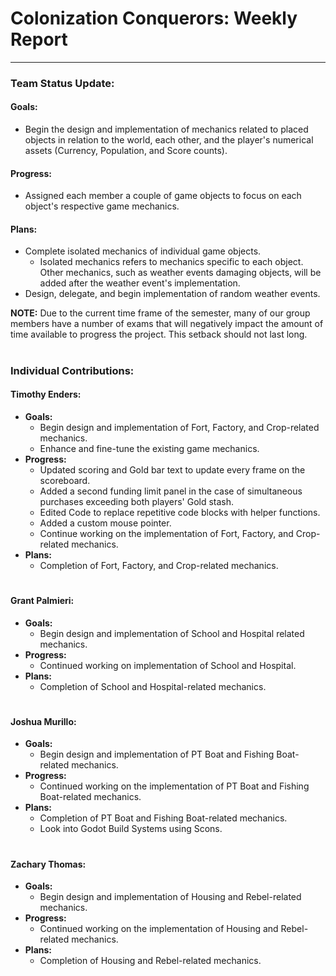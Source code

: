 # **Colonization Conquerors: Weekly Report**
___

### Team Status Update:
#### **Goals:**
- Begin the design and implementation of mechanics related to placed objects in relation to the world, each other, and the player's numerical assets (Currency, Population, and Score counts).

#### **Progress:**
- Assigned each member a couple of game objects to focus on each object's respective game mechanics.

#### **Plans:**
- Complete isolated mechanics of individual game objects.
  - Isolated mechanics refers to mechanics specific to each object. Other mechanics, such as weather events damaging objects, will be added after the weather event's implementation.
- Design, delegate, and begin implementation of random weather events.

**NOTE:** Due to the current time frame of the semester, many of our group members have a number of exams that will negatively impact the amount of time available to progress the project. This setback should not last long.

#
### Individual Contributions:

#### **Timothy Enders:**
- **Goals:**
  - Begin design and implementation of Fort, Factory, and Crop-related mechanics.
  - Enhance and fine-tune the existing game mechanics.
- **Progress:**
  - Updated scoring and Gold bar text to update every frame on the scoreboard.
  - Added a second funding limit panel in the case of simultaneous purchases exceeding both players' Gold stash.
  - Edited Code to replace repetitive code blocks with helper functions.
  - Added a custom mouse pointer.
  - Continue working on the implementation of Fort, Factory, and Crop-related mechanics.
- **Plans:**
  - Completion of Fort, Factory, and Crop-related mechanics.

#
#### **Grant Palmieri:**
- **Goals:**
  - Begin design and implementation of School and Hospital related mechanics.
- **Progress:**
  - Continued working on implementation of School and Hospital.
- **Plans:**
  - Completion of School and Hospital-related mechanics.

#
#### **Joshua Murillo:**
- **Goals:**
  - Begin design and implementation of PT Boat and Fishing Boat-related mechanics.
- **Progress:**
  - Continued working on the implementation of PT Boat and Fishing Boat-related mechanics.
- **Plans:**
  - Completion of PT Boat and Fishing Boat-related mechanics.
  - Look into Godot Build Systems using Scons.

#
#### **Zachary Thomas:**
- **Goals:**
  - Begin design and implementation of Housing and Rebel-related mechanics.
- **Progress:**
  - Continued working on the implementation of Housing and Rebel-related mechanics.
- **Plans:**
  - Completion of Housing and Rebel-related mechanics.
